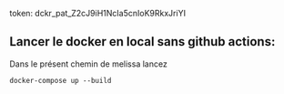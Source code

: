token: dckr_pat_Z2cJ9iH1NcIa5cnIoK9RkxJriYI


## Lancer le docker en local sans github actions:
Dans le présent chemin de melissa lancez
```
docker-compose up --build
```